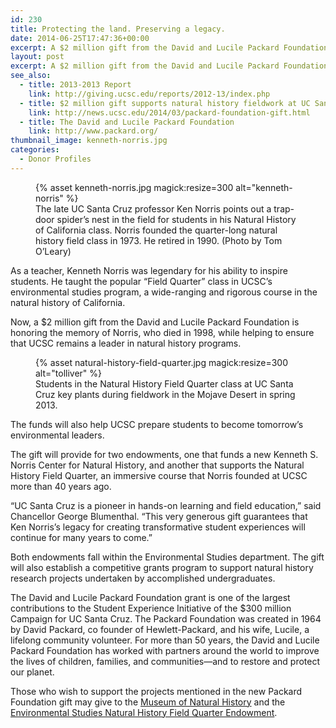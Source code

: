 ```yaml
---
id: 230
title: Protecting the land. Preserving a legacy.
date: 2014-06-25T17:47:36+00:00
excerpt: A $2 million gift from the David and Lucile Packard Foundation honors the memory of Ken Norris, while helping to ensure that UCSC remains a leader in natural history programs.
layout: post
excerpt: A $2 million gift from the David and Lucile Packard Foundation honors the memory of Ken Norris, while helping to ensure that UCSC remains a leader in natural history programs.
see_also:
  - title: 2013-2013 Report
    link: http://giving.ucsc.edu/reports/2012-13/index.php
  - title: $2 million gift supports natural history fieldwork at UC Santa Cruz
    link: http://news.ucsc.edu/2014/03/packard-foundation-gift.html
  - title: The David and Lucile Packard Foundation
    link: http://www.packard.org/
thumbnail_image: kenneth-norris.jpg
categories:
  - Donor Profiles
---
```

<figure class="inline-image right">
{% asset kenneth-norris.jpg magick:resize=300 alt="kenneth-norris" %}<figcaption>The late UC Santa Cruz professor Ken Norris points out a trap-door spider&#8217;s nest in the field for students in his Natural History of California class. Norris founded the quarter-long natural history field class in 1973. He retired in 1990. (Photo by Tom O&#8217;Leary)</figcaption></figure>

As a teacher, Kenneth Norris was legendary for his ability to inspire students. He taught the popular &#8220;Field Quarter&#8221; class in UCSC&#8217;s environmental studies program, a wide-ranging and rigorous course in the natural history of California.

Now, a $2 million gift from the David and Lucile Packard Foundation is honoring the memory of Norris, who died in 1998, while helping to ensure that UCSC remains a leader in natural history programs.
<figure class="inline-image left">
{% asset natural-history-field-quarter.jpg magick:resize=300 alt="tolliver" %}<figcaption>Students in the Natural History Field Quarter class at UC Santa Cruz key plants during fieldwork in the Mojave Desert in spring 2013.</figcaption></figure>

The funds will also help UCSC prepare students to become tomorrow’s environmental leaders.

The gift will provide for two endowments, one that funds a new Kenneth S. Norris Center for Natural History, and another that supports the Natural History Field Quarter, an immersive course that Norris founded at UCSC more than 40 years ago.

&#8220;UC Santa Cruz is a pioneer in hands-on learning and field education,&#8221; said Chancellor George Blumenthal. &#8220;This very generous gift guarantees that Ken Norris&#8217;s legacy for creating transformative student experiences will continue for many years to come.&#8221;

Both endowments fall within the Environmental Studies department. The gift will also establish a competitive grants program to support natural history research projects undertaken by accomplished undergraduates.

The David and Lucile Packard Foundation grant is one of the largest contributions to the Student Experience Initiative of the $300 million Campaign for UC Santa Cruz. The Packard Foundation was created in 1964 by David Packard, co founder of Hewlett-Packard, and his wife, Lucile, a lifelong community volunteer. For more than 50 years, the David and Lucile Packard Foundation has worked with partners around the world to improve the lives of children, families, and communities—and to restore and protect our planet.

Those who wish to support the projects mentioned in the new Packard Foundation gift may give to the [Museum of Natural History](https://securelb.imodules.com/s/1069/index.aspx?sid=1069&gid=1&pgid=780&cid=1656&dids=373&) and the [Environmental Studies Natural History Field Quarter Endowment](https://securelb.imodules.com/s/1069/index.aspx?sid=1069&gid=1&pgid=780&dids=553&).
